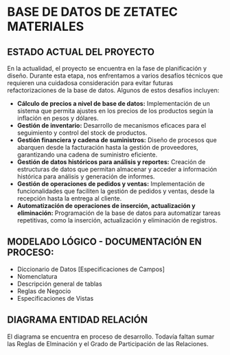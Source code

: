 # BASE DE DATOS DE ZETATEC MATERIALES

## ESTADO ACTUAL DEL PROYECTO
En la actualidad, el proyecto se encuentra en la fase de planificación y diseño. Durante esta etapa, nos enfrentamos a varios desafíos técnicos que requieren una cuidadosa consideración para evitar futuras refactorizaciones de la base de datos. Algunos de estos desafíos incluyen:
- **Cálculo de precios a nivel de base de datos:** Implementación de un sistema que permita ajustes en los precios de los productos según la inflación en pesos y dólares.
- **Gestión de inventario:** Desarrollo de mecanismos eficaces para el seguimiento y control del stock de productos.
- **Gestión financiera y cadena de suministros:** Diseño de procesos que abarquen desde la facturación hasta la gestión de proveedores, garantizando una cadena de suministro eficiente.
- **Gestión de datos históricos para análisis y reportes:** Creación de estructuras de datos que permitan almacenar y acceder a información histórica para análisis y generación de informes.
- **Gestión de operaciones de pedidos y ventas:** Implementación de funcionalidades que faciliten la gestión de pedidos y ventas, desde la recepción hasta la entrega al cliente.
- **Automatización de operaciones de inserción, actualización y eliminación:** Programación de la base de datos para automatizar tareas repetitivas, como la inserción, actualización y eliminación de registros.

## MODELADO LÓGICO - DOCUMENTACIÓN EN PROCESO: 
- Diccionario de Datos [Especificaciones de Campos]
- Nomenclatura
- Descripción general de tablas
- Reglas de Negocio
- Especificaciones de Vistas

## DIAGRAMA ENTIDAD RELACIÓN
El diagrama se encuentra en proceso de desarrollo. Todavía faltan sumar las Reglas de Elminación y el Grado de Participación de las Relaciones. 
